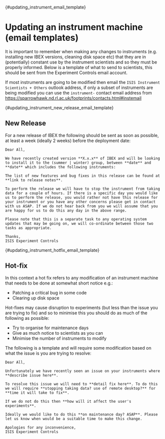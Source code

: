 {#updating_instrument_email_template}
# Updating an instrument machine (email templates)

It is important to remember when making any changes to instruments (e.g. installing new IBEX versions, cleaning disk space etc) that they are in (potentially) constant use by the instrument scientists and so they must be properly informed. Below is a template of what to send to scientists, this should be sent from the Experiment Controls email account.

If most instruments are going to be modified then email the `ISIS Instrument Scientists + Others` outlook address, if only a subset of instruments are being modified you can use the `instrument-` contact email address from https://sparrowhawk.nd.rl.ac.uk/footprints/contacts.html#instemail 

{#updating_instrument_new_release_email_template}
## New Release

For a new release of IBEX the following should be sent as soon as possible, at least a week (ideally 2 weeks) before the deployment date:

```
Dear All,

We have recently created version **X.x.x** of IBEX and will be looking to install it to the (summer | winter) group, between **date** and **date** which includes the following instruments:

The list of new features and bug fixes in this release can be found at **link to release notes**.

To perform the release we will have to stop the instrument from taking data for a couple of hours. If there is a specific day you would like us to perform the release, you would rather not have this release for your instrument or you have any other concerns please get in contact with us ASAP. If we do not hear back from you we will assume that you are happy for us to do this any day in the above range.

Please note that this is a separate task to any operating system updates that may be going on, we will co-ordinate between those two tasks as appropriate.

Thanks,
ISIS Experiment Controls
```

{#updating_instrument_hotfix_email_template}
## Hot-fix

In this context a hot fix refers to any modification of an instrument machine that needs to be done at somewhat short notice e.g.:
* Patching a critical bug in some code
* Clearing up disk space

Hot-fixes may cause disruption to experiments (but less than the issue you are trying to fix) and so to minimise this you should do as much of the following as possible:
* Try to organise for maintenance days
* Give as much notice to scientists as you can
* Minimise the number of instruments to modify

The following is a template and will require some modification based on what the issue is you are trying to resolve:

```
Dear All,

Unfortunately we have recently seen an issue on your instruments where **describe issue here**.

To resolve this issue we will need to **detail fix here**. To do this we will require **stopping taking data? use of remote desktop?** for **time it will take to fix**.

If we do not do this then **how will it affect the user's experiments**.

Ideally we would like to do this **on maintenance day? ASAP**. Please let us know when would be a suitable time to make this change.

Apologies for any inconvenience,
ISIS Experiment Controls 
```
